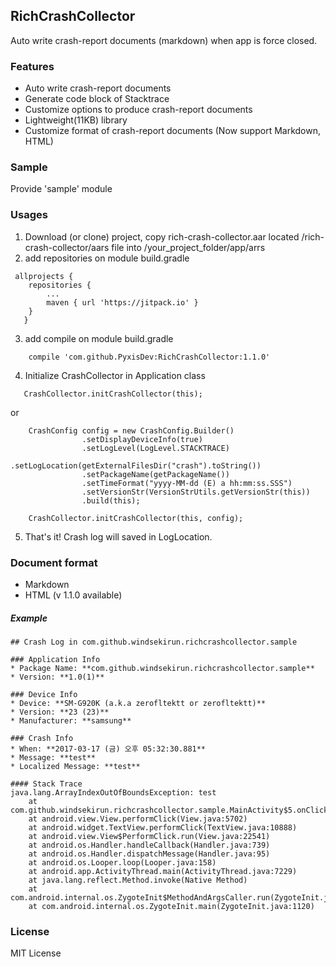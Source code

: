 ## RichCrashCollector
Auto write crash-report documents (markdown) when app is force closed.

### Features
* Auto write crash-report documents
* Generate code block of Stacktrace
* Customize options to produce crash-report documents
* Lightweight(11KB) library
* Customize format of crash-report documents (Now support Markdown, HTML)

### Sample
Provide 'sample' module

### Usages
1. Download (or clone) project, copy rich-crash-collector.aar located /rich-crash-collector/aars file into /your_project_folder/app/arrs
2. add repositories on module build.gradle
```` 
 allprojects {
	repositories {
		...
		maven { url 'https://jitpack.io' }
	}
   } 
````
3. add compile on module build.gradle
````
    compile 'com.github.PyxisDev:RichCrashCollector:1.1.0'
````
4. Initialize CrashCollector in Application class 
````
   CrashCollector.initCrashCollector(this);
````
   or
````
    CrashConfig config = new CrashConfig.Builder()
                .setDisplayDeviceInfo(true)
                .setLogLevel(LogLevel.STACKTRACE)
                .setLogLocation(getExternalFilesDir("crash").toString())
                .setPackageName(getPackageName())
                .setTimeFormat("yyyy-MM-dd (E) a hh:mm:ss.SSS")
                .setVersionStr(VersionStrUtils.getVersionStr(this))
                .build(this);

    CrashCollector.initCrashCollector(this, config);
````
5. That's it! Crash log will saved in LogLocation.

### Document format
* Markdown
* HTML (v 1.1.0 available)

##### Example
````
## Crash Log in com.github.windsekirun.richcrashcollector.sample

### Application Info
* Package Name: **com.github.windsekirun.richcrashcollector.sample**
* Version: **1.0(1)**

### Device Info
* Device: **SM-G920K (a.k.a zerofltektt or zerofltektt)**
* Version: **23 (23)**
* Manufacturer: **samsung**

### Crash Info
* When: **2017-03-17 (금) 오후 05:32:30.881**
* Message: **test**
* Localized Message: **test**

#### Stack Trace
java.lang.ArrayIndexOutOfBoundsException: test
	at com.github.windsekirun.richcrashcollector.sample.MainActivity$5.onClick(MainActivity.java:59)
	at android.view.View.performClick(View.java:5702)
	at android.widget.TextView.performClick(TextView.java:10888)
	at android.view.View$PerformClick.run(View.java:22541)
	at android.os.Handler.handleCallback(Handler.java:739)
	at android.os.Handler.dispatchMessage(Handler.java:95)
	at android.os.Looper.loop(Looper.java:158)
	at android.app.ActivityThread.main(ActivityThread.java:7229)
	at java.lang.reflect.Method.invoke(Native Method)
	at com.android.internal.os.ZygoteInit$MethodAndArgsCaller.run(ZygoteInit.java:1230)
	at com.android.internal.os.ZygoteInit.main(ZygoteInit.java:1120)
````

### License
MIT License
